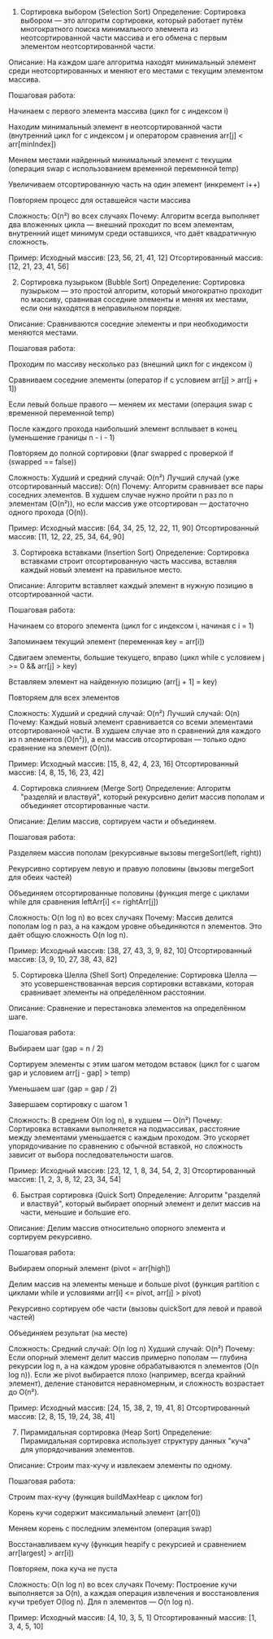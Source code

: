 1. Сортировка выбором (Selection Sort)
Определение: Сортировка выбором — это алгоритм сортировки, который работает путём многократного поиска минимального элемента из неотсортированной части массива и его обмена с первым элементом неотсортированной части.

Описание: На каждом шаге алгоритма находят минимальный элемент среди неотсортированных и меняют его местами с текущим элементом массива.

Пошаговая работа:

Начинаем с первого элемента массива (цикл for с индексом i)

Находим минимальный элемент в неотсортированной части (внутренний цикл for с индексом j и оператором сравнения arr[j] < arr[minIndex])

Меняем местами найденный минимальный элемент с текущим (операция swap с использованием временной переменной temp)

Увеличиваем отсортированную часть на один элемент (инкремент i++)

Повторяем процесс для оставшейся части массива

Сложность: O(n²) во всех случаях
Почему: Алгоритм всегда выполняет два вложенных цикла — внешний проходит по всем элементам, внутренний ищет минимум среди оставшихся, что даёт квадратичную сложность.

Пример:
Исходный массив: [23, 56, 21, 41, 12]
Отсортированный массив: [12, 21, 23, 41, 56]

2. Сортировка пузырьком (Bubble Sort)
Определение: Сортировка пузырьком — это простой алгоритм, который многократно проходит по массиву, сравнивая соседние элементы и меняя их местами, если они находятся в неправильном порядке.

Описание: Сравниваются соседние элементы и при необходимости меняются местами.

Пошаговая работа:

Проходим по массиву несколько раз (внешний цикл for с индексом i)

Сравниваем соседние элементы (оператор if с условием arr[j] > arr[j + 1])

Если левый больше правого — меняем их местами (операция swap с временной переменной temp)

После каждого прохода наибольший элемент всплывает в конец (уменьшение границы n - i - 1)

Повторяем до полной сортировки (флаг swapped с проверкой if (swapped == false))

Сложность:
Худший и средний случай: O(n²)
Лучший случай (уже отсортированный массив): O(n)
Почему: Алгоритм сравнивает все пары соседних элементов. В худшем случае нужно пройти n раз по n элементам (O(n²)), но если массив уже отсортирован — достаточно одного прохода (O(n)).

Пример:
Исходный массив: [64, 34, 25, 12, 22, 11, 90]
Отсортированный массив: [11, 12, 22, 25, 34, 64, 90]

3. Сортировка вставками (Insertion Sort)
Определение: Сортировка вставками строит отсортированную часть массива, вставляя каждый новый элемент на правильное место.

Описание: Алгоритм вставляет каждый элемент в нужную позицию в отсортированной части.

Пошаговая работа:

Начинаем со второго элемента (цикл for с индексом i, начиная с i = 1)

Запоминаем текущий элемент (переменная key = arr[i])

Сдвигаем элементы, большие текущего, вправо (цикл while с условием j >= 0 && arr[j] > key)

Вставляем элемент на найденную позицию (arr[j + 1] = key)

Повторяем для всех элементов

Сложность:
Худший и средний случай: O(n²)
Лучший случай: O(n)
Почему: Каждый новый элемент сравнивается со всеми элементами отсортированной части. В худшем случае это n сравнений для каждого из n элементов (O(n²)), а если массив отсортирован — только одно сравнение на элемент (O(n)).

Пример:
Исходный массив: [15, 8, 42, 4, 23, 16]
Отсортированный массив: [4, 8, 15, 16, 23, 42]

4. Сортировка слиянием (Merge Sort)
Определение: Алгоритм "разделяй и властвуй", который рекурсивно делит массив пополам и объединяет отсортированные части.

Описание: Делим массив, сортируем части и объединяем.

Пошаговая работа:

Разделяем массив пополам (рекурсивные вызовы mergeSort(left, right))

Рекурсивно сортируем левую и правую половины (вызовы mergeSort для обеих частей)

Объединяем отсортированные половины (функция merge с циклами while для сравнения leftArr[i] <= rightArr[j])

Сложность: O(n log n) во всех случаях
Почему: Массив делится пополам log n раз, а на каждом уровне объединяются n элементов. Это даёт общую сложность O(n log n).

Пример:
Исходный массив: [38, 27, 43, 3, 9, 82, 10]
Отсортированный массив: [3, 9, 10, 27, 38, 43, 82]

5. Сортировка Шелла (Shell Sort)
Определение: Сортировка Шелла — это усовершенствованная версия сортировки вставками, которая сравнивает элементы на определённом расстоянии.

Описание: Сравнение и перестановка элементов на определённом шаге.

Пошаговая работа:

Выбираем шаг (gap = n / 2)

Сортируем элементы с этим шагом методом вставок (цикл for с шагом gap и условием arr[j - gap] > temp)

Уменьшаем шаг (gap = gap / 2)

Завершаем сортировку с шагом 1

Сложность:
В среднем O(n log n), в худшем — O(n²)
Почему: Сортировка вставками выполняется на подмассивах, расстояние между элементами уменьшается с каждым проходом. Это ускоряет упорядочивание по сравнению с обычной вставкой, но сложность зависит от выбора последовательности шагов.

Пример:
Исходный массив: [23, 12, 1, 8, 34, 54, 2, 3]
Отсортированный массив: [1, 2, 3, 8, 12, 23, 34, 54]

6. Быстрая сортировка (Quick Sort)
Определение: Алгоритм "разделяй и властвуй", который выбирает опорный элемент и делит массив на части, меньшие и большие его.

Описание: Делим массив относительно опорного элемента и сортируем рекурсивно.

Пошаговая работа:

Выбираем опорный элемент (pivot = arr[high])

Делим массив на элементы меньше и больше pivot (функция partition с циклами while и условиями arr[i] <= pivot, arr[j] > pivot)

Рекурсивно сортируем обе части (вызовы quickSort для левой и правой частей)

Объединяем результат (на месте)

Сложность:
Средний случай: O(n log n)
Худший случай: O(n²)
Почему: Если опорный элемент делит массив примерно пополам — глубина рекурсии log n, а на каждом уровне обрабатываются n элементов (O(n log n)). Если же pivot выбирается плохо (например, всегда крайний элемент), деление становится неравномерным, и сложность возрастает до O(n²).

Пример:
Исходный массив: [24, 15, 38, 2, 19, 41, 8]
Отсортированный массив: [2, 8, 15, 19, 24, 38, 41]

7. Пирамидальная сортировка (Heap Sort)
Определение: Пирамидальная сортировка использует структуру данных "куча" для упорядочивания элементов.

Описание: Строим max-кучу и извлекаем элементы по одному.

Пошаговая работа:

Строим max-кучу (функция buildMaxHeap с циклом for)

Корень кучи содержит максимальный элемент (arr[0])

Меняем корень с последним элементом (операция swap)

Восстанавливаем кучу (функция heapify с рекурсией и сравнением arr[largest] > arr[i])

Повторяем, пока куча не пуста

Сложность: O(n log n) во всех случаях
Почему: Построение кучи выполняется за O(n), а каждая операция извлечения и восстановления кучи требует O(log n). Для n элементов — O(n log n).

Пример:
Исходный массив: [4, 10, 3, 5, 1]
Отсортированный массив: [1, 3, 4, 5, 10]
